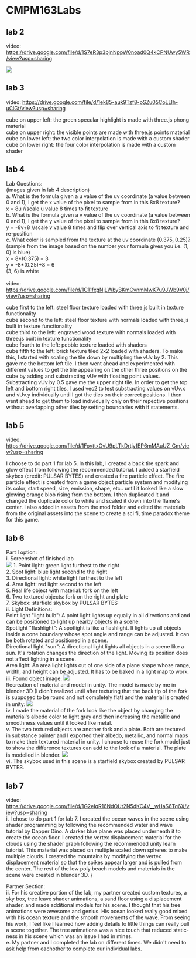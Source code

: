 # CMPM163Labs #
## lab 2 ##
video: https://drive.google.com/file/d/1S7eR3p3pjnNppW0noad0Q4kCPNUwy5WR/view?usp=sharing

![](images/lab2_part2_screenshot.png)

## lab 3 ##
video: https://drive.google.com/file/d/1ek85-auk9Tzf8-pSZu05CoLLIh-uClGt/view?usp=sharing

cube on upper left: the green specular highlight is made with three.js phong material\
cube on upper right: the visible points are made with three.js points material\
cube on lower left: the two color interpolation is made with a custom shader\
cube on lower right: the four color interpolation is made with a custom shader

## lab 4 ##
Lab Questions:\
(images given in lab 4 description)\
a. What is the formula given a u value of the uv coordinate (a value between 0 and 1), I get the x value of the pixel to sample from in this 8x8 texture?\
x = 8u //scale u value 8 times to fit texture \
b. What is the formula given a v value of the uv coordinate (a value between 0 and 1), I get the y value of the pixel to sample from in this 8x8 texture?\
y = -8v+8 //scale v value 8 times and flip over vertical axis to fit texture and re-position \
c. What color is sampled from the texture at the uv coordinate (0.375, 0.25)? (sample from the image based on the number your formula gives you i.e. (1, 0) is blue)\
x = 8*(0.375) = 3 \
y = -8*(0.25)+8 = 6 \
(3, 6) is white\
\
video: https://drive.google.com/file/d/1C11fxgNjLWbyBKmCvnmMwK7u9JWb9V0j/view?usp=sharing

cube first to the left: steel floor texture loaded with three.js built in texture functionality\
cube second to the left: steel floor texture with normals loaded with three.js built in texture functionality\
cube third to the left: engraved wood texture with normals loaded with three.js built in texture functionality\
cube fourth to the left: pebble texture loaded with shaders\
cube fifth to the left: brick texture tiled 2x2 loaded with shaders. To make this, I started with scaling the tile down by multipling the vUv by 2. This gave me the bottom left tile. I then went ahead and experimented with different values to get the tile appearing on the other three positions on the cube by adding and substracting vUv with floating point values. Substracting vUv by 0.5 gave me the upper right tile. In order to get the top left and bottom right tiles, I used vec2 to test substracting values on vUv.x and vUv.y individually until I got the tiles on their correct positions. I then went ahead to get them to load individually only on their repective positions without overlapping other tiles by setting boundaries with if statements.

## lab 5 ##
video: https://drive.google.com/file/d/1FoyttxGvU9pLTkDrtjvfEP6mMAuUZ_Gm/view?usp=sharing

I choose to do part 1 for lab 5. In this lab, I created a back tire spark and glow effect from following the recommended tutorial. I added a starfield skybox (credit: PULSAR BYTES) and created a fire particle effect. The fire particle effect is created from a game object particle system and modifying its color, start speed, size, emission, shape, etc.. until it looked like a slow glowing orange blob rising from the bottom. I then duplicated it and changed the duplicate color to white and scaled it down into the flame's center. I also added in assets from the mod folder and edited the materials from the original assets into the scene to create a sci fi, time paradox theme for this game. 

## lab 6 ##
Part I option: \
i. Screenshot of finished lab\
![](images/lab6_part_i_screenshot.png)
	1. Point light: green light furthest to the right\
	2. Spot light: blue light second to the right\
	3. Directional light: white light furthest to the left\
	4. Area light: red light second to the left\
	5. Real life object with material: fork on the left\
	6. Two textured objects: fork on the right and plate\
	7. Skybox: starfield skybox by PULSAR BYTES\
ii. Light Definitions:\
	Point light "light bulb": A point light lights up equally in all directions and  and can be positioned to light up nearby objects in a scene.\
	Spotlight "flashlight": A spotlight is like a flashlight. It lights up all objects inside a cone boundary whose spot angle and range can be adjusted. It can be both rotated and positioned in a scene.\
	Directional light "sun": A directional light lights all objects in a scene like a sun. It's rotation changes the direction of the light. Moving its position does not affect lighting in a scene.\
	Area light: An area light lights out of one side of a plane shape whose range, width, and height can be adjusted. It has to be baked in a light map to work.\
iii. Found object image: ![](images/lab6_part_iii_realWorld_photo.jpg)\
Recreation of material and model in unity. The model is made by me in blender 3D (I didn't realized until after texturing that the back tip of the fork is supposed to be round and not completely flat) and the material is created in unity:
![](images/lab6_part_iii_recreation_screenshot.png)\
iv. I made the material of the fork look like the object by changing the material's albedo color to light gray and then increasing the metallic and smoothness values until it looked like metal.\
v. The two textured objects are another fork and a plate. Both are textured in substance painter and I exported their albedo, metallic, and normal maps to make their textured material in unity. I choose to reuse the fork model just to show the difference textures can add to the look of a material. The plate is modelled in blender. 
![](images/lab6_part_v_screenshot.png)\
vi. The skybox used in this scene is a starfield skybox created by PULSAR BYTES.

## lab 7 ##
video: https://drive.google.com/file/d/1G2eIqR16NdOUt2N5dKC4V__wHaS6Tq6X/view?usp=sharing \
i. I chose to do part 1 for lab 7. I created the ocean waves in the scene using shader programming by following the recommended water and wave tutorial by Dapper Dino. A darker blue plane was placed underneath it to create the ocean floor. I created the vertex displacement material for the clouds using the shader graph following the recommended unity learn tutorial. This material was placed on multiple scaled down spheres to make multiple clouds. I created the mountains by modifying the vertex displacement material so that the spikes appear larger and is pulled from the center. The rest of the low poly beach models and materials in the scene were created in blender 3D. \

Partner Section:\
ii. For his creative portion of the lab, my partner created custom textures, a sky box, tree leave shader animations, a sand floor using a displacement shader, and made additional models for his scene. I thought that his tree animations were awesome and genius. His ocean looked really good mixed with his ocean texture and the smooth movements of the wave. From seeing his work, I feel like I learned how adding details to little things can really pull a scene together. The tree animations was a nice touch that reduced static-ness in his scene which was an issue I had in mines.\
e. My partner and I completed the lab on different times. We didn't need to ask help from eachother to complete our individual labs. 
